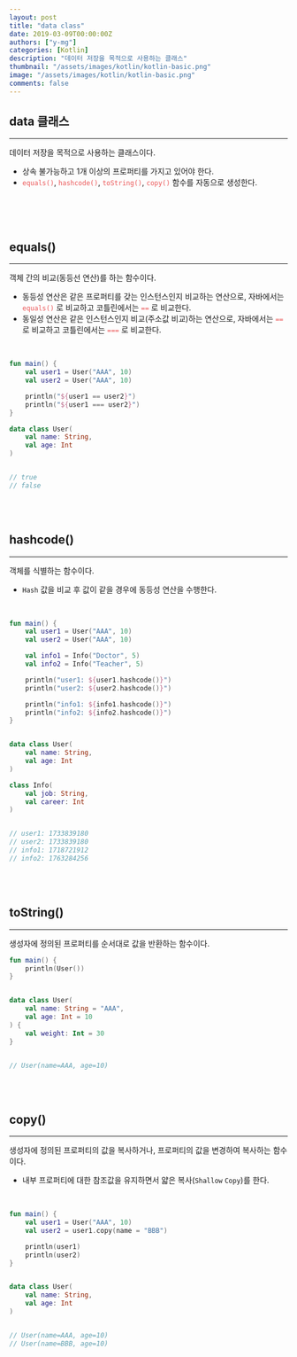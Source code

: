 ```yaml
---
layout: post
title: "data class"
date: 2019-03-09T00:00:00Z
authors: ["y-mg"]
categories: [Kotlin]
description: "데이터 저장을 목적으로 사용하는 클래스"
thumbnail: "/assets/images/kotlin/kotlin-basic.png"
image: "/assets/images/kotlin/kotlin-basic.png"
comments: false
---
```


## data 클래스
***
데이터 저장을 목적으로 사용하는 클래스이다.
- 상속 불가능하고 1개 이상의 프로퍼티를 가지고 있어야 한다.
- <code style="color: #eb5657;">equals()</code>, <code style="color: #eb5657;">hashcode()</code>, <code style="color: #eb5657;">toString()</code>, <code style="color: #eb5657;">copy()</code> 함수를 자동으로 생성한다.
<br>
<br>
<br/>



## equals()
***
객체 간의 비교(동등선 연산)를 하는 함수이다.
- 동등성 연산은 같은 프로퍼티를 갖는 인스턴스인지 비교하는 연산으로, 자바에서는 <code style="color: #eb5657;">equals()</code> 로 비교하고 코틀린에서는 <code style="color: #eb5657;">==</code> 로 비교한다.
- 동일성 연산은 같은 인스턴스인지 비교(주소값 비교)하는 연산으로, 자바에서는 <code style="color: #eb5657;">==</code> 로 비교하고 코틀린에서는 <code style="color: #eb5657;">===</code> 로 비교한다.
<br/>

```kotlin
fun main() {
    val user1 = User("AAA", 10)
    val user2 = User("AAA", 10)

    println("${user1 == user2}")
    println("${user1 === user2}")
}

data class User(
    val name: String,
    val age: Int
)


// true
// false
```
<br/>
<br/>



## hashcode()
***
객체를 식별하는 함수이다.
- `Hash` 값을 비교 후 값이 같을 경우에 동등성 연산을 수행한다.
<br/>

```kotlin
fun main() {
    val user1 = User("AAA", 10)
    val user2 = User("AAA", 10)

    val info1 = Info("Doctor", 5)
    val info2 = Info("Teacher", 5)

    println("user1: ${user1.hashcode()}")
    println("user2: ${user2.hashcode()}")

    println("info1: ${info1.hashcode()}")
    println("info2: ${info2.hashcode()}")
}


data class User(
    val name: String,
    val age: Int
)

class Info(
	val job: String,
	val career: Int
)


// user1: 1733839180
// user2: 1733839180
// info1: 1718721912
// info2: 1763284256
```
<br/>
<br/>



## toString()
***
생성자에 정의된 프로퍼티를 순서대로 값을 반환하는 함수이다.
<br/>

```kotlin
fun main() {
    println(User())
}


data class User(
    val name: String = "AAA",
    val age: Int = 10
) {
    val weight: Int = 30
}


// User(name=AAA, age=10)
```
<br/>
<br/>



## copy()
***
생성자에 정의된 프로퍼티의 값을 복사하거나, 프로퍼티의 값을 변경하여 복사하는 함수이다.
- 내부 프로퍼티에 대한 참조값을 유지하면서 얇은 복사(`Shallow` `Copy`)를 한다.
<br/>

```kotlin
fun main() {
    val user1 = User("AAA", 10)
    val user2 = user1.copy(name = "BBB")

    println(user1)
    println(user2)
}


data class User(
    val name: String,
    val age: Int
)


// User(name=AAA, age=10)
// User(name=BBB, age=10)
```